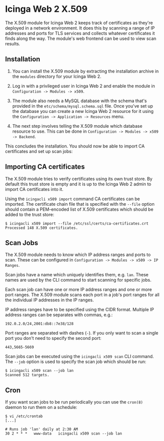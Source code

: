 Icinga Web 2 X.509
==================

The X.509 module for Icinga Web 2 keeps track of certificates as they're deployed in a network environment. It does
this by scanning a range of IP addresses and ports for TLS services and collects whatever certificates it finds
along the way. The module's web frontend can be used to view scan results.

Installation
------------

1. You can install the X.509 module by extracting the installation archive in the `modules` directory for your
Icinga Web 2.

2. Log in with a privileged user in Icinga Web 2 and enable the module in `Configuration -> Modules -> x509`.

3. The module also needs a MySQL database with the schema that's provided in the `etc/schema/mysql.schema.sql` file.
Once you've set up the database you can create a new Icinga Web 2 resource for it using the
`Configuration -> Application -> Resources` menu.

4. The next step involves telling the X.509 module which database resource to use. This can be done in
`Configuration -> Modules -> x509 -> Backend`.

This concludes the installation. You should now be able to import CA certificates and set up scan jobs:

Importing CA certificates
-------------------------

The X.509 module tries to verify certificates using its own trust store. By default this trust store is empty and it
is up to the Icinga Web 2 admin to import CA certificates into it.

Using the `icingacli x509 import` command CA certificates can be imported. The certificate chain file that is specified
with the `--file` option should contain a PEM-encoded list of X.509 certificates which should be added to the trust
store:

```
$ icingacli x509 import --file /etc/ssl/certs/ca-certificates.crt
Processed 148 X.509 certificates.
```

Scan Jobs
---------

The X.509 module needs to know which IP address ranges and ports to scan. These can be configured in
`Configuration -> Modules -> x509 -> IP Ranges`.

Scan jobs have a name which uniquely identifies them, e.g. `lan`. These names are used by the CLI command to start
scanning for specific jobs.

Each scan job can have one or more IP address ranges and one or more port ranges. The X.509 module scans each port in
a job's port ranges for all the individual IP addresses in the IP ranges.

IP address ranges have to be specified using the CIDR format. Multiple IP address ranges can be separates with commas,
e.g.:

`192.0.2.0/24,2001:db8::7e38/128`

Port ranges are separated with dashes (`-`). If you only want to scan a single port you don't need to specify the second
port:

`443,5665-5669`

Scan jobs can be executed using the `icingacli x509 scan` CLI command. The `--job` option is used to specify the scan
job which should be run:

```
$ icingacli x509 scan --job lan
Scanned 512 targets.
```

Cron
----

If you want scan jobs to be run periodically you can use the `cron(8)` daemon to run them on a schedule:

```
$ vi /etc/crontab
[...]

# Runs job 'lan' daily at 2:30 AM
30 2 * * *   www-data   icingacli x509 scan --job lan
```
